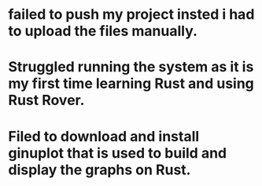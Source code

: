 # failed to push my project insted i had to upload the files manually.
# Struggled running the system as it is my first time learning Rust and using Rust Rover.
# Filed to download and install ginuplot that is used to build and display the graphs on Rust.

